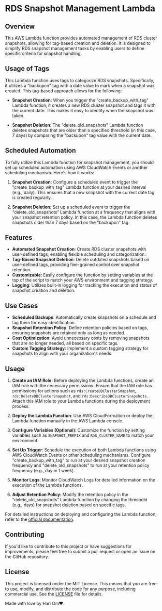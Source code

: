# RDS Snapshot Management Lambda

## Overview

This AWS Lambda function provides automated management of RDS cluster snapshots, allowing for tag-based creation and deletion. It is designed to simplify RDS snapshot management tasks by enabling users to define specific criteria for snapshot handling.

## Usage of Tags

This Lambda function uses tags to categorize RDS snapshots. Specifically, it utilizes a "backupon" tag with a date value to mark when a snapshot was created. This tag-based approach allows for the following:

- **Snapshot Creation**: When you trigger the "create_backup_with_tag" Lambda function, it creates a new RDS cluster snapshot and tags it with the current date. This makes it easy to identify when the snapshot was taken.

- **Snapshot Deletion**: The "delete_old_snapshots" Lambda function deletes snapshots that are older than a specified threshold (in this case, 7 days) by comparing the "backupon" tag value with the current date.

## Scheduled Automation

To fully utilize this Lambda function for snapshot management, you should set up scheduled automation using AWS CloudWatch Events or another scheduling mechanism. Here's how it works:

1. **Snapshot Creation**: Configure a scheduled event to trigger the "create_backup_with_tag" Lambda function at your desired interval (e.g., daily). This ensures that a new snapshot with the current date tag is created regularly.

2. **Snapshot Deletion**: Set up a scheduled event to trigger the "delete_old_snapshots" Lambda function at a frequency that aligns with your snapshot retention policy. In this case, the Lambda function deletes snapshots older than 7 days based on the "backupon" tag.

## Features

- **Automated Snapshot Creation**: Create RDS cluster snapshots with user-defined tags, enabling flexible scheduling and categorization.
- **Tag-Based Snapshot Deletion**: Delete outdated snapshots based on user-defined tags, providing fine-grained control over snapshot retention.
- **Customizable**: Easily configure the function by setting variables at the top of the script to match your AWS environment and tagging strategy.
- **Logging**: Utilizes built-in logging for tracking the execution and status of snapshot creation and deletion.

## Use Cases

- **Scheduled Backups**: Automatically create snapshots on a schedule and tag them for easy identification.
- **Snapshot Retention Policy**: Define retention policies based on tags, ensuring snapshots are retained only as long as needed.
- **Cost Optimization**: Avoid unnecessary costs by removing snapshots that are no longer needed, all based on specific tags.
- **Custom Tagging Strategy**: Implement a custom tagging strategy for snapshots to align with your organization's needs.

## Usage

1. **Create an IAM Role**: Before deploying the Lambda functions, create an IAM role with the necessary permissions. Ensure that the IAM role has permissions for actions such as `rds:CreateDBClusterSnapshot`, `rds:DeleteDBClusterSnapshot`, and `rds:DescribeDBClusterSnapshots`. Attach this IAM role to your Lambda functions during the deployment process.

2. **Deploy the Lambda Function**: Use AWS CloudFormation or deploy the Lambda function manually in the AWS Lambda console.

3. **Configure Variables (Optional)**: Customize the function by setting variables such as `SNAPSHOT_PREFIX` and `RDS_CLUSTER_NAME` to match your environment.

4. **Set Up Trigger**: Schedule the execution of both Lambda functions using AWS CloudWatch Events or other scheduling mechanisms. Configure "create_backup_with_tag" to run at your desired snapshot creation frequency and "delete_old_snapshots" to run at your retention policy frequency (e.g., day in 1 week).

5. **Monitor Logs**: Monitor CloudWatch Logs for detailed information on the execution of the Lambda functions.

6. **Adjust Retention Policy**: Modify the retention policy in the "delete_old_snapshots" Lambda function by changing the threshold (e.g., days) for snapshot deletion based on specific tags.

For detailed instructions on deploying and configuring the Lambda function, refer to the [official documentation](https://docs.aws.amazon.com/lambda/latest/dg/welcome.html).

## Contributing

If you'd like to contribute to this project or have suggestions for improvements, please feel free to submit a pull request or open an issue on the GitHub repository.

## License

This project is licensed under the MIT License. This means that you are free to use, modify, and distribute the code for any purpose, including commercial use. See the [LICENSE](LICENSE) file for details.


Made with love by Hari Om❤️.
